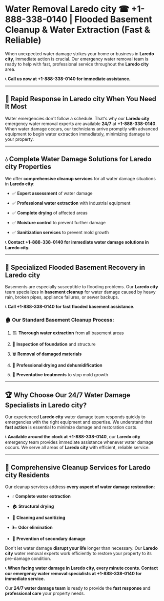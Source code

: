 # Water Removal Laredo city ☎ +1-888-338-0140 | Flooded Basement Cleanup & Water Extraction (Fast & Reliable)

When unexpected water damage strikes your home or business in **Laredo city**, immediate action is crucial. Our emergency water removal team is ready to help with fast, professional service throughout the **Laredo city** area. 

📞 **Call us now at +1-888-338-0140 for immediate assistance.**
---
## 🚀 Rapid Response in Laredo city When You Need It Most
Water emergencies don't follow a schedule. That's why our **Laredo city** emergency water removal experts are available **24/7** at **+1-888-338-0140**. When water damage occurs, our technicians arrive promptly with advanced equipment to begin water extraction immediately, minimizing damage to your property.
---
## 💧 Complete Water Damage Solutions for Laredo city Properties
We offer **comprehensive cleanup services** for all water damage situations in **Laredo city**:
- ✅ **Expert assessment** of water damage  
- ✅ **Professional water extraction** with industrial equipment  
- ✅ **Complete drying** of affected areas  
- ✅ **Moisture control** to prevent further damage  
- ✅ **Sanitization services** to prevent mold growth  
📞 **Contact +1-888-338-0140 for immediate water damage solutions in Laredo city.**
---
## 🌊 Specialized Flooded Basement Recovery in Laredo city
Basements are especially susceptible to flooding problems. Our **Laredo city** team specializes in **basement cleanup** for water damage caused by heavy rain, broken pipes, appliance failures, or sewer backups. 
📞 **Call +1-888-338-0140 for fast flooded basement assistance.**
### 🏚️ Our Standard Basement Cleanup Process:
1. 🏗️ **Thorough water extraction** from all basement areas  
2. 🔎 **Inspection of foundation** and structure  
3. 🗑️ **Removal of damaged materials**  
4. 💨 **Professional drying and dehumidification**  
5. 🚫 **Preventative treatments** to stop mold growth  
---
## 🏆 Why Choose Our 24/7 Water Damage Specialists in Laredo city?
Our experienced **Laredo city** water damage team responds quickly to emergencies with the right equipment and expertise. We understand that **fast action** is essential to minimize damage and restoration costs.
📞 **Available around the clock at +1-888-338-0140**, our **Laredo city** emergency team provides immediate assistance whenever water damage occurs. We serve all areas of **Laredo city** with efficient, reliable service.
---
## 🧹 Comprehensive Cleanup Services for Laredo city Residents
Our cleanup services address **every aspect of water damage restoration**:
- 💧 **Complete water extraction**  
- 🏠 **Structural drying**  
- 🧼 **Cleaning and sanitizing**  
- 🌬️ **Odor elimination**  
- 🚫 **Prevention of secondary damage**  
Don't let water damage **disrupt your life** longer than necessary. Our **Laredo city** water removal experts work efficiently to restore your property to its pre-damage condition.
📞 **When facing water damage in Laredo city, every minute counts. Contact our emergency water removal specialists at +1-888-338-0140 for immediate service.**
Our **24/7 water damage team** is ready to provide the **fast response** and **professional care** your property needs.
